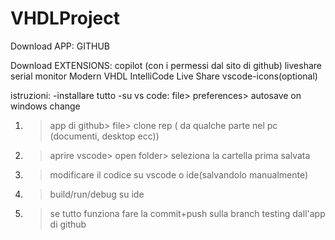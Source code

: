 # VHDLProject

Download APP:
GITHUB


Download EXTENSIONS:
copilot (con i permessi dal sito di github)
liveshare
serial monitor
Modern VHDL
IntelliCode
Live Share
vscode-icons(optional)


istruzioni: 
-installare tutto
-su vs code: file> preferences> autosave on windows change
1) >app di github> file> clone rep ( da qualche parte nel pc (documenti, desktop ecc))
2) >aprire vscode> open folder> seleziona la cartella prima salvata
3) >modificare il codice su vscode o ide(salvandolo manualmente)
4) >build/run/debug su ide
5) >se tutto funziona fare la commit+push sulla branch testing dall'app di github

